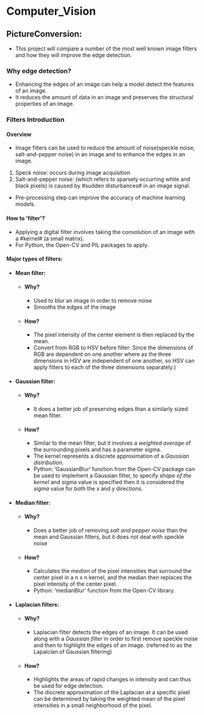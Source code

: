# Computer_Vision
 
## PictureConversion:
- This project will compare a number of the most well known image filters and how they will improve the edge detection.
### Why edge detection?
- Enhancing the edges of an image can help a model detect the features of an image.
- It reduces the amount of data in an image and preserves the structural properties of an image.
### Filters Introduction
#### Overview
- Image filters can be used to reduce the amount of noise(speckle noise, salt-and-pepper noise) in an image and to enhance the edges in an image. 
 1. Speck noise: occurs during image acquisition
 2. Salt-and-pepper noise: (which refers to sparsely occurring white and black pixels) is caused by #sudden disturbances# in an image signal.
- Pre-processing step can improve the accuracy of machine learning models.
#### How to 'filter'?
- Applying a digital filter involves taking the convolution of an image with a #kernel# (a small matrix).
- For Python, the Open-CV and PIL packages to apply.

#### Major types of filters:
- #### Mean filter: ####
  - #### Why? ####  
    - Used to blur an image in order to remove noise 
    - Smooths the edges of the image
  - #### How? #### 
    - The pixel intensity of the center element is then replaced by the mean. 
    - Convert from RGB to HSV before filter: Since the dimensions of RGB are dependent on one another where as the three dimensions in HSV are independent of one another, so HSV can apply filters to each of the three dimensions separately.)
- #### Gaussian filter: ####
  - #### Why? ####
    - It does a better job of preserving edges than a similarly sized mean filter.
  - #### How? ####
    - Similar to the mean filter, but it involves a *weighted average* of the surrounding pixels and has a parameter sigma. 
    - The kernel represents a discrete approximation of a *Gaussian distribution*.
    - Python: ‘GaussianBlur’ function from the Open-CV package can be used to implement a Gaussian filter, to specify *shape of the kernel* and sigma value is specified then it is considered the *sigma* value for both the x and y directions.
- #### Median filter: #### 
  - #### Why? #### 
    - Does a better job of removing *salt and pepper noise* than the mean and Gaussian filters,  but it does not deal with speckle noise
  - #### How? #### 
    - Calculates the *median* of the pixel intensities that surround the center pixel in a n x n kernel, and the median then replaces the pixel intensity of the center pixel.
    - Python: ‘medianBlur’ function from the Open-CV library.
    
- #### Laplacian filters: ####
  - #### Why? ####
    - Laplacian filter detects the edges of an image. It can be used along with a *Gaussian filter* in order to first remove speckle noise and then to highlight the edges of an image. (referred to as the Lapalcian of Gaussian filtering)
  - #### How? ####
    - Highlights the areas of rapid changes in intensity and can thus be used for edge detection.
    - The discrete approximation of the Laplacian at a specific pixel can be determined by taking the weighted mean of the pixel intensities in a small neighborhood of the pixel. 
